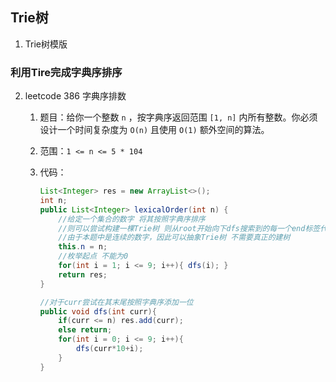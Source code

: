 ## Trie树



1. Trie树模版











### 利用Tire完成字典序排序

2. leetcode 386 字典序排数 

   1. 题目：给你一个整数 `n` ，按字典序返回范围 `[1, n]` 内所有整数。你必须设计一个时间复杂度为 `O(n)` 且使用 `O(1)` 额外空间的算法。

   2. 范围：`1 <= n <= 5 * 104`

   3. 代码：

      ```java
      List<Integer> res = new ArrayList<>();
      int n;
      public List<Integer> lexicalOrder(int n) {
          //给定一个集合的数字 将其按照字典序排序
          //则可以尝试构建一棵Trie树 则从root开始向下dfs搜索到的每一个end标签代表的数字即是结果
          //由于本题中是连续的数字，因此可以抽象Trie树 不需要真正的建树
          this.n = n;
          //枚举起点 不能为0
          for(int i = 1; i <= 9; i++){ dfs(i); }
          return res;
      }
      
      //对于curr尝试在其末尾按照字典序添加一位
      public void dfs(int curr){
          if(curr <= n) res.add(curr);
          else return;
          for(int i = 0; i <= 9; i++){
              dfs(curr*10+i);
          }
      }
      ```

      